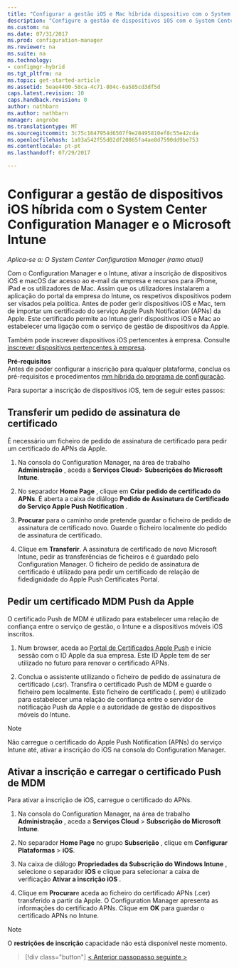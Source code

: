 ```yaml
---
title: "Configurar a gestão iOS e Mac híbrida dispositivo com o System Center Configuration Manager e o Microsoft Intune | Microsoft Docs"
description: "Configure a gestão de dispositivos iOS com o System Center Configuration Manager e o Microsoft Intune."
ms.custom: na
ms.date: 07/31/2017
ms.prod: configuration-manager
ms.reviewer: na
ms.suite: na
ms.technology:
- configmgr-hybrid
ms.tgt_pltfrm: na
ms.topic: get-started-article
ms.assetid: 5eae4400-58ca-4c71-804c-6a585cd3df5d
caps.latest.revision: 10
caps.handback.revision: 0
author: nathbarn
ms.author: nathbarn
manager: angrobe
ms.translationtype: MT
ms.sourcegitcommit: 3c75c1647954d6507f9e28495810ef8c55e42cda
ms.openlocfilehash: 1a93a542f55d02df20865fa4ae8d7590dd9be753
ms.contentlocale: pt-pt
ms.lasthandoff: 07/29/2017

---
```

# <a name="set-up-ios-hybrid-device-management-with-system-center-configuration-manager-and-microsoft-intune"></a>Configurar a gestão de dispositivos iOS híbrida com o System Center Configuration Manager e o Microsoft Intune

*Aplica-se a: O System Center Configuration Manager (ramo atual)*

Com o Configuration Manager e o Intune, ativar a inscrição de dispositivos iOS e macOS dar acesso ao e-mail da empresa e recursos para iPhone, iPad e os utilizadores de Mac. Assim que os utilizadores instalarem a aplicação do portal da empresa do Intune, os respetivos dispositivos podem ser visados pela política. Antes de poder gerir dispositivos iOS e Mac, tem de importar um certificado do serviço Apple Push Notification (APNs) da Apple. Este certificado permite ao Intune gerir dispositivos iOS e Mac ao estabelecer uma ligação com o serviço de gestão de dispositivos da Apple.  

 Também pode inscrever dispositivos iOS pertencentes à empresa.  Consulte [inscrever dispositivos pertencentes à empresa](enroll-company-owned-devices.md).  

**Pré-requisitos**<br>
Antes de poder configurar a inscrição para qualquer plataforma, conclua os pré-requisitos e procedimentos [mm híbrida do programa de configuração](setup-hybrid-mdm.md).

Para suportar a inscrição de dispositivos iOS, tem de seguir estes passos:  

## <a name="download-a-certificate-signing-request"></a>Transferir um pedido de assinatura de certificado
É necessário um ficheiro de pedido de assinatura de certificado para pedir um certificado do APNs da Apple.  

1.  Na consola do Configuration Manager, na área de trabalho **Administração** , aceda a **Serviços Cloud**> **Subscrições do Microsoft Intune**.  

2.  No separador **Home Page** , clique em **Criar pedido de certificado do APNs**. É aberta a caixa de diálogo **Pedido de Assinatura de Certificado do Serviço Apple Push Notification** .  

3.  **Procurar** para o caminho onde pretende guardar o ficheiro de pedido de assinatura de certificado novo. Guarde o ficheiro localmente do pedido de assinatura de certificado.  

4.  Clique em **Transferir**. A assinatura de certificado de novo Microsoft Intune, pedir as transferências de ficheiros e é guardado pelo Configuration Manager. O ficheiro de pedido de assinatura de certificado é utilizado para pedir um certificado de relação de fidedignidade do Apple Push Certificates Portal.  

## <a name="request-an-mdm-push-certificate-from-apple"></a>Pedir um certificado MDM Push da Apple
O certificado Push de MDM é utilizado para estabelecer uma relação de confiança entre o serviço de gestão, o Intune e a dispositivos móveis iOS inscritos.  

1.  Num browser, aceda ao [Portal de Certificados Apple Push](http://go.microsoft.com/fwlink/?LinkId=269844) e inicie sessão com o ID Apple da sua empresa. Este ID Apple tem de ser utilizado no futuro para renovar o certificado APNs.  

2.  Conclua o assistente utilizando o ficheiro de pedido de assinatura de certificado (.csr). Transfira o certificado Push de MDM e guarde o ficheiro pem localmente. Este ficheiro de certificado (. pem) é utilizado para estabelecer uma relação de confiança entre o servidor de notificação Push da Apple e a autoridade de gestão de dispositivos móveis do Intune.  

> [!NOTE]  
>  Não carregue o certificado do Apple Push Notification (APNs) do serviço Intune até, ativar a inscrição do iOS na consola do Configuration Manager.  

## <a name="enable-enrollment-and-upload-the-mdm-push-certificate"></a>Ativar a inscrição e carregar o certificado Push de MDM
Para ativar a inscrição de iOS, carregue o certificado do APNs.  

1.  Na consola do Configuration Manager, na área de trabalho **Administração** , aceda a **Serviços Cloud** > **Subscrição do Microsoft Intune**.  

2.  No separador **Home Page** no grupo **Subscrição** , clique em **Configurar Plataformas** > **iOS**.  

3.  Na caixa de diálogo **Propriedades da Subscrição do Windows Intune** , selecione o separador **iOS** e clique para selecionar a caixa de verificação **Ativar a inscrição iOS** .  
4.  Clique em **Procurar**e aceda ao ficheiro do certificado APNs (.cer) transferido a partir da Apple. O Configuration Manager apresenta as informações do certificado APNs. Clique em **OK** para guardar o certificado APNs no Intune.  

> [!NOTE]
> O **restrições de inscrição** capacidade não está disponível neste momento. 

> [!div class="button"]
[< Anterior passo](create-service-connection-point.md)[passo seguinte >  ](set-up-additional-management.md)

